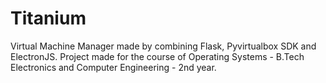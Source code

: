 # Titanium
 Virtual Machine Manager made by combining Flask, Pyvirtualbox SDK and ElectronJS.
 Project made for the course of Operating Systems - B.Tech Electronics and Computer Engineering - 2nd year. 
 
